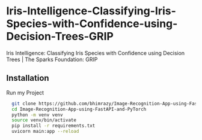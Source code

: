 # Iris-Intelligence-Classifying-Iris-Species-with-Confidence-using-Decision-Trees-GRIP

Iris Intelligence: Classifying Iris Species with Confidence using Decision Trees | The Sparks Foundation: GRIP

## Installation

Run my Project

```bash
  git clone https://github.com/bhimrazy/Image-Recognition-App-using-FastAPI-and-PyTorch
  cd Image-Recognition-App-using-FastAPI-and-PyTorch
  python -m venv venv
  source venv/bin/activate
  pip install -r requirements.txt
  uvicorn main:app --reload
```
